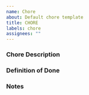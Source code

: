 ```yaml
---
name: Chore
about: Default chore template
title: CHORE
labels: chore
assignees: ""
---
```


### Chore Description

### Definition of Done

### Notes
